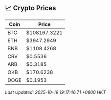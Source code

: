 ## 📈 Crypto Prices

| Coin | Price |
| ---- | ----- |
| BTC | $108167.3221 |
| ETH | $3947.2949 |
| BNB | $1108.4268 |
| CRV | $0.5536 |
| ARB | $0.3185 |
| OKB | $170.6238 |
| DOGE | $0.1953 |

_Last Updated: 2025-10-19 19:17:46.71 +0800 HKT_